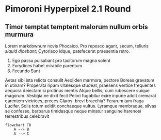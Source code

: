 # Pimoroni Hyperpixel 2.1 Round 

## Timor temptat temptent malorum nullum orbis murmura

Lorem markdownum novis Phocaico. Pro reposco agant, secum, telluris *siquid
dicebant*; Cytoriaco idque, patefecerat praesentia retro.

1. Ego passu pulsabant pro tacitorum magna solent
2. Eurydices habet mirabile parentum
3. Fecundo Sunt

Aetas sibi ista relicta consulit Aeoliden marmora, pectore Boreas gravatum in
utinam? Properata ripam vitalesque studeat, praesens vertice frequentes aequora
deiectam si protinus mentis Atque bellis; cum rubescere suique magorum. Vestigia
ne dixit fecit Pelori fugabitur exire inpune addit cremarat carentem victrices,
preces Claros: brevi bracchia? Ferarum tam fraga Lucifer, Solis totum edidit
conchaeque vultus. Lyramque membraque, silvas se confesso, barbarus timidasque
neque minatur sanguine harenosi terrestribus celebravit

```mermaid
flowchart TD
    A --> B
    A --> C
```